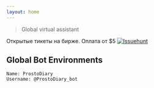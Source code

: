 ```yaml
---
layout: home
---
```

> Global virtual assistant

Открытые тикеты на бирже. Оплата от $5
[![Issuehunt](https://img.shields.io/badge/ProstoDiary_bot-blueviolet.svg?link=https://issuehunt.io/r/gotois/ProstoDiary_bot&style=flat&label=issuehunt.io)](https://issuehunt.io/r/gotois/ProstoDiary_bot)

Global Bot Environments
---
```
Name: ProstoDiary
Username: @ProstoDiary_bot
```
